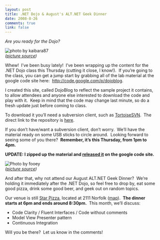 ```yaml
--- 
layout: post
title: .NET Dojo & August's ALT.NET Geek Dinner
date: 2008-8-26
comments: true
link: false
---
```

<p><em>Are you ready for the Dojo?</em></p><p><img src="/images/flyingsidekick.jpg" alt="photo by kaibara87 "  border="0" /><br><em>(</em><a href="http://www.flickr.com/photos/kaibara/247465109/" target="_blank"><em>picture source</em></a><em>)</em></p><p>Whew!&nbsp; I’ve been busy lately!&nbsp; I’ve been wrapping up the content for the .NET Dojo class this Thursday (cutting it close, I know!).&nbsp; If you’re going to the class, you can get a jump start by grabbing all of the lab material at the google code site here:&nbsp; <a href="http://code.google.com/p/dojoblog">http://code.google.com/p/dojoblog</a>.</p><p>I created this site, called DojoBlog to reflect the sample project it contains, to allow attendees and anyone else interested to download the code and play with it.&nbsp; Keep in mind that the code may change last minute, so do a fresh update just before coming to class.</p><p>To download it you’ll need a subversion client, such as <a href="http://tortoisesvn.net/" target="_blank">TortoiseSVN</a>.&nbsp; The direct link to the repository is <a href="about:svn%20checkout%20http://dojoblog.googlecode.com/svn/trunk/" target="_blank">here</a>.</p><p>If you don’t have/want a subversion client, don’t worry.&nbsp; We’ll have the material ready on some USB sticks to circle around.&nbsp; Looking forward to seeing some of you there?&nbsp; <strong>Remember, it’s this Thursday, from 1pm to 4pm.</strong></p><p><b>UPDATE: I zipped up the material and <a href="http://code.google.com/p/dojoblog/downloads/list">released it</a> on the google code site.</b><br><strong></strong></p><p><img src="/images/pizza.jpg" alt="Photo by fooey"  border="0" /><br><em>(</em><a href="http://www.flickr.com/photos/fooey/414244292/" target="_blank"><em>picture source</em></a><em>)</em><font color="#0000ff"></font></p><p><font color="#0000ff"></font>And after that, why not attend our August ALT.NET Geek Dinner?&nbsp; We’re holding it immediately after the .NET Dojo, so feel free to drop by, eat some good pizza, drink some good beer, and geek out on random topics.</p><p>Our venue is still <a href="http://www.starpizza.net/" target="_blank">Star Pizza</a>, located at 2111 Norfolk (<a href="http://maps.google.com/maps?f=q&amp;hl=en&amp;geocode=&amp;q=2111+Norfolk+St,+Houston,+TX+77098&amp;sll=37.0625,-95.677068&amp;sspn=42.987658,59.853516&amp;ie=UTF8&amp;ll=29.733079,-95.411196&amp;spn=0.011552,0.014613&amp;z=16&amp;iwloc=addr" target="_blank">map</a>).&nbsp; <strong>The dinner starts at 6pm and ends around 8:30pm.</strong>&nbsp; This month, we’ll discuss:</p><ul><li>Code Clarity / Fluent Interfaces / Code without comments</li><li>Model View Presenter pattern</li><li>Continuous Integration</li></ul><p>Will you be there?&nbsp; Let us know in the comments!</p>
